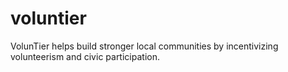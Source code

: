 # voluntier
VolunTier helps build stronger local communities by incentivizing volunteerism and civic participation.
